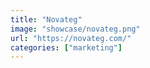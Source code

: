 ```yaml
---
title: "Novateg"
image: "showcase/novateg.png"
url: "https://novateg.com/"
categories: ["marketing"]
---
```

